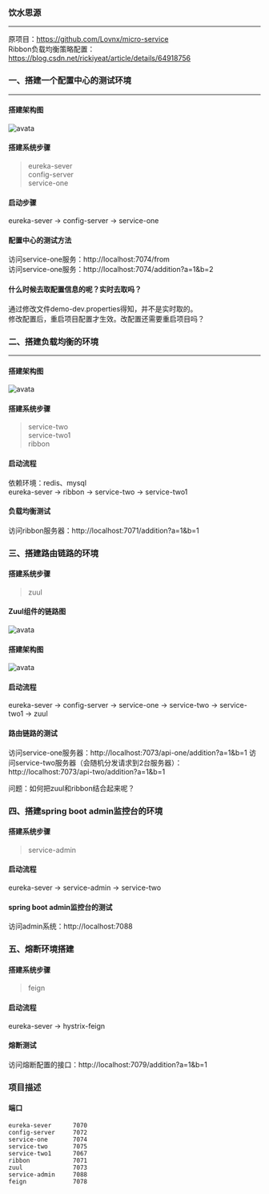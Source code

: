 ### 饮水思源

---  

原项目：https://github.com/Lovnx/micro-service  
Ribbon负载均衡策略配置：https://blog.csdn.net/rickiyeat/article/details/64918756
  

### 一、搭建一个配置中心的测试环境  

---  

#### 搭建架构图
![avata](http://p7240jy2w.bkt.clouddn.com/spring-cloud-demo%E9%85%8D%E7%BD%AE%E4%B8%AD%E5%BF%83%E6%9E%B6%E6%9E%84%E5%9B%BE.png)

#### 搭建系统步骤
> eureka-sever  
> config-server  
> service-one  

#### 启动步骤
eureka-sever -> config-server -> service-one

#### 配置中心的测试方法  
访问service-one服务：http://localhost:7074/from   
访问service-one服务：http://localhost:7074/addition?a=1&b=2

#### 什么时候去取配置信息的呢？实时去取吗？  
通过修改文件demo-dev.properties得知，并不是实时取的。  
修改配置后，重启项目配置才生效。改配置还需要重启项目吗？

### 二、搭建负载均衡的环境  

---  

#### 搭建架构图
![avata](http://p7240jy2w.bkt.clouddn.com/spring-cloud-ribbon%E8%B4%9F%E8%BD%BD%E5%9D%87%E8%A1%A1%E6%9E%B6%E6%9E%84.png)
#### 搭建系统步骤
> service-two  
> service-two1  
> ribbon  

#### 启动流程
依赖环境：redis、mysql  
eureka-sever -> ribbon -> service-two -> service-two1  

#### 负载均衡测试
访问ribbon服务器：http://localhost:7071/addition?a=1&b=1  

### 三、搭建路由链路的环境 
#### 搭建系统步骤
> zuul  

#### Zuul组件的链路图
![avata](http://p7240jy2w.bkt.clouddn.com/zuul%E7%BB%84%E4%BB%B6%E7%9A%84%E9%93%BE%E8%B7%AF%E5%9B%BE.png)

#### 搭建架构图
![avata](http://p7240jy2w.bkt.clouddn.com/spring-cloud-zuul%E6%9E%B6%E6%9E%84.png)

#### 启动流程
eureka-sever -> config-server -> service-one -> service-two -> service-two1 -> zuul  

#### 路由链路的测试
访问service-one服务器：http://localhost:7073/api-one/addition?a=1&b=1
访问service-two服务器（会随机分发请求到2台服务器）：http://localhost:7073/api-two/addition?a=1&b=1

问题：如何把zuul和ribbon结合起来呢？  


### 四、搭建spring boot admin监控台的环境  
#### 搭建系统步骤
> service-admin  

#### 启动流程
eureka-sever -> service-admin -> service-two  

#### spring boot admin监控台的测试
访问admin系统：http://localhost:7088


### 五、熔断环境搭建
#### 搭建系统步骤
> feign

#### 启动流程  
eureka-sever -> hystrix-feign

#### 熔断测试
访问熔断配置的接口：http://localhost:7079/addition?a=1&b=1


### 项目描述  
#### 端口
```
eureka-sever      7070  
config-server     7072  
service-one       7074  
service-two       7075  
service-two1      7067  
ribbon            7071  
zuul              7073 
service-admin     7088
feign             7078
```